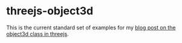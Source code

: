 # threejs-object3d

This is the current standard set of examples for my [blog post on the object3d class in threejs](https://dustinpfister.github.io/2018/04/23/threejs-object3d/).
